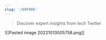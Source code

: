 ```yaml
---
slug: '/60F0D6'
---
```


> Discover expert insights from tech Twitter

![[Pasted image 20221013005758.png]]
